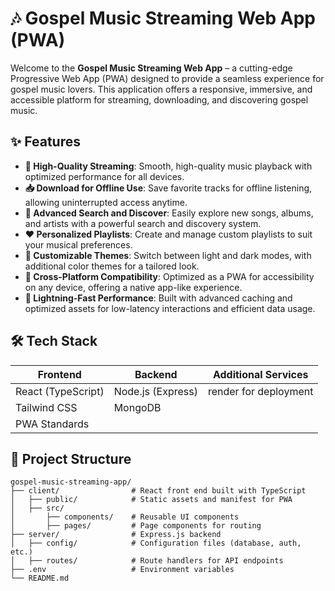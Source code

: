 # 🎶 Gospel Music Streaming Web App (PWA)

Welcome to the **Gospel Music Streaming Web App** – a cutting-edge Progressive Web App (PWA) designed to provide a seamless experience for gospel music lovers. This application offers a responsive, immersive, and accessible platform for streaming, downloading, and discovering gospel music.

## ✨ Features

- **🎵 High-Quality Streaming**: Smooth, high-quality music playback with optimized performance for all devices.
- **📥 Download for Offline Use**: Save favorite tracks for offline listening, allowing uninterrupted access anytime.
- **🔎 Advanced Search and Discover**: Easily explore new songs, albums, and artists with a powerful search and discovery system.
- **❤️ Personalized Playlists**: Create and manage custom playlists to suit your musical preferences.
- **🎨 Customizable Themes**: Switch between light and dark modes, with additional color themes for a tailored look.
- **📱 Cross-Platform Compatibility**: Optimized as a PWA for accessibility on any device, offering a native app-like experience.
- **🚀 Lightning-Fast Performance**: Built with advanced caching and optimized assets for low-latency interactions and efficient data usage.

## 🛠️ Tech Stack

| Frontend            | Backend           | Additional Services                |
|---------------------|-------------------|------------------------------------|
| React (TypeScript)  | Node.js (Express) |  render for deployment             |
| Tailwind CSS        | MongoDB           |                                    |
| PWA Standards       |                   |                                    |

## 📁 Project Structure

```plaintext
gospel-music-streaming-app/
├── client/                # React front end built with TypeScript
│   ├── public/            # Static assets and manifest for PWA
│   ├── src/
│       ├── components/    # Reusable UI components
│       ├── pages/         # Page components for routing
├── server/                # Express.js backend
│   ├── config/            # Configuration files (database, auth, etc.)
│   ├── routes/            # Route handlers for API endpoints
├── .env                   # Environment variables
└── README.md
